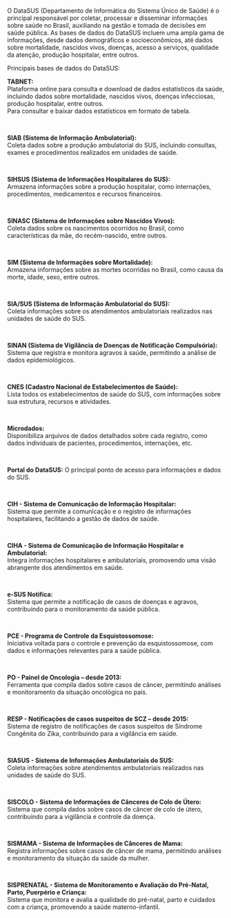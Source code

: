 O DataSUS (Departamento de Informática do Sistema Único de Saúde) é o principal responsável por coletar, processar e disseminar informações sobre saúde no Brasil, auxiliando na gestão e tomada de decisões em saúde pública. As bases de dados do DataSUS incluem uma ampla gama de informações, desde dados demográficos e socioeconômicos, até dados sobre mortalidade, nascidos vivos, doenças, acesso a serviços, qualidade da atenção, produção hospitalar, entre outros. 

Principais bases de dados do DataSUS:

**TABNET:**  
Plataforma online para consulta e download de dados estatísticos da saúde, incluindo dados sobre mortalidade, nascidos vivos, doenças infecciosas, produção hospitalar, entre outros.  
Para consultar e baixar dados estatísticos em formato de tabela.  

<br>

**SIAB (Sistema de Informação Ambulatorial):**  
Coleta dados sobre a produção ambulatorial do SUS, incluindo consultas, exames e procedimentos realizados em unidades de saúde.  

<br>

**SIHSUS (Sistema de Informações Hospitalares do SUS):**  
Armazena informações sobre a produção hospitalar, como internações, procedimentos, medicamentos e recursos financeiros.  

<br>

**SINASC (Sistema de Informações sobre Nascidos Vivos):**  
Coleta dados sobre os nascimentos ocorridos no Brasil, como características da mãe, do recém-nascido, entre outros.  

<br>

**SIM (Sistema de Informações sobre Mortalidade):**  
Armazena informações sobre as mortes ocorridas no Brasil, como causa da morte, idade, sexo, entre outros.  

<br>

**SIA/SUS (Sistema de Informação Ambulatorial do SUS):**  
Coleta informações sobre os atendimentos ambulatoriais realizados nas unidades de saúde do SUS.  

<br>

**SINAN (Sistema de Vigilância de Doenças de Notificação Compulsória):**  
Sistema que registra e monitora agravos à saúde, permitindo a análise de dados epidemiológicos.  

<br>

**CNES (Cadastro Nacional de Estabelecimentos de Saúde):**  
Lista todos os estabelecimentos de saúde do SUS, com informações sobre sua estrutura, recursos e atividades.  

<br>

**Microdados:**  
Disponibiliza arquivos de dados detalhados sobre cada registro, como dados individuais de pacientes, procedimentos, internações, etc.  

<br>

**Portal do DataSUS:** O principal ponto de acesso para informações e dados do SUS.  

<br>

**CIH - Sistema de Comunicação de Informação Hospitalar:**  
Sistema que permite a comunicação e o registro de informações hospitalares, facilitando a gestão de dados de saúde.  

<br>

**CIHA - Sistema de Comunicação de Informação Hospitalar e Ambulatorial:**  
Integra informações hospitalares e ambulatoriais, promovendo uma visão abrangente dos atendimentos em saúde.  

<br>

**e-SUS Notifica:**  
Sistema que permite a notificação de casos de doenças e agravos, contribuindo para o monitoramento da saúde pública.  

<br>

**PCE - Programa de Controle da Esquistossomose:**  
Iniciativa voltada para o controle e prevenção da esquistossomose, com dados e informações relevantes para a saúde pública.  

<br>

**PO - Painel de Oncologia – desde 2013:**  
Ferramenta que compila dados sobre casos de câncer, permitindo análises e monitoramento da situação oncológica no país.  

<br>

**RESP - Notificações de casos suspeitos de SCZ – desde 2015:**  
Sistema de registro de notificações de casos suspeitos de Síndrome Congênita do Zika, contribuindo para a vigilância em saúde.  

<br>

**SIASUS - Sistema de Informações Ambulatoriais do SUS:**  
Coleta informações sobre atendimentos ambulatoriais realizados nas unidades de saúde do SUS.  

<br>

**SISCOLO - Sistema de Informações de Cânceres de Colo de Útero:**  
Sistema que compila dados sobre casos de câncer de colo de útero, contribuindo para a vigilância e controle da doença.  

<br>

**SISMAMA - Sistema de Informações de Cânceres de Mama:**  
Registra informações sobre casos de câncer de mama, permitindo análises e monitoramento da situação da saúde da mulher.  

<br>

**SISPRENATAL - Sistema de Monitoramento e Avaliação do Pré-Natal, Parto, Puerpério e Criança:**  
Sistema que monitora e avalia a qualidade do pré-natal, parto e cuidados com a criança, promovendo a saúde materno-infantil.  

